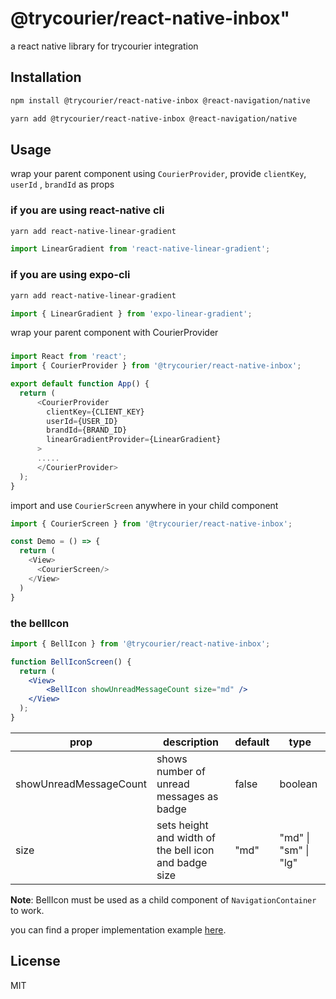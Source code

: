 # @trycourier/react-native-inbox"

a react native library for trycourier integration

## Installation

```sh
npm install @trycourier/react-native-inbox @react-navigation/native
```

```sh
yarn add @trycourier/react-native-inbox @react-navigation/native
```

## Usage 

wrap your parent component using `CourierProvider`, provide  `clientKey`,  `userId` , `brandId` as props

### if you are using react-native cli 
```sh
yarn add react-native-linear-gradient
```

```js
import LinearGradient from 'react-native-linear-gradient';
```

### if you are using expo-cli

```sh
yarn add react-native-linear-gradient 
```
```js
import { LinearGradient } from 'expo-linear-gradient';
```
wrap your parent component with CourierProvider


### 
```js
import React from 'react';
import { CourierProvider } from '@trycourier/react-native-inbox';

export default function App() {
  return (
      <CourierProvider
        clientKey={CLIENT_KEY}
        userId={USER_ID}
        brandId={BRAND_ID}
        linearGradientProvider={LinearGradient}
      >
      .....
      </CourierProvider>
  );
}
```

import and use `CourierScreen` anywhere in your child component

```js
import { CourierScreen } from '@trycourier/react-native-inbox';

const Demo = () => {
  return (
    <View>
      <CourierScreen/>
    </View>
  )
}
```

### the bellIcon

```jsx
import { BellIcon } from '@trycourier/react-native-inbox';

function BellIconScreen() {
  return (
    <View>
        <BellIcon showUnreadMessageCount size="md" />
    </View>
  );
}
```
|  prop| description | default | type |
|--|--|--|--|
|showUnreadMessageCount | shows number of unread messages as badge|	 false | boolean
| size | sets height and width of the bell icon and badge size| "md" | "md" \| "sm" \| "lg" 

**Note**:  BellIcon must be used as a child component of `NavigationContainer` to work.

you can find a proper implementation example [here](https://github.com/trycourier/courier-react-native-inbox/tree/main/example).


## License

MIT
